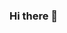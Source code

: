 ### Hi there 👋

<!--
**AleksandraIakovleva/AleksandraIakovleva** is a ✨ _special_ ✨ repository because its `README.md` (this file) appears on your GitHub profile.

It's my portfolio as a Data Scientist.
### Education: Netology, course "Data Scientist" 2022-2024
### Skills: 
Skills:
- Data Mining
- Machine Learning ( CV, NLP, Time Series, Recommendation Systems, NN)
- Libraries Pandas, Numpy, Sklearn, Keras, Scipy, openCV, surprise, NLTK, TensorFlow
- Statistical Modeling
- Big Data Technologies
- Data Visualization (Matplotlib, Seaborn)
- SQL
- Python 
